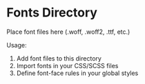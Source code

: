 # Fonts Directory

Place font files here (.woff, .woff2, .ttf, etc.)

Usage:
1. Add font files to this directory
2. Import fonts in your CSS/SCSS files
3. Define font-face rules in your global styles